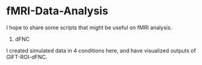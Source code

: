 # fMRI-Data-Analysis

I hope to share some scripts that might be useful on fMRI analysis.

1. dFNC
  
  I created simulated data in 4 conditions here, and have visualized outputs of GIFT-ROI-dFNC.
